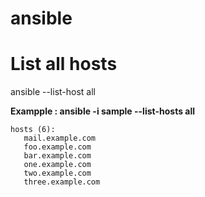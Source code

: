 # ansible

# List all hosts
ansible --list-host all

**Exampple : ansible -i sample --list-hosts all**
 ```
 hosts (6):
    mail.example.com
    foo.example.com
    bar.example.com
    one.example.com
    two.example.com
    three.example.com
```
